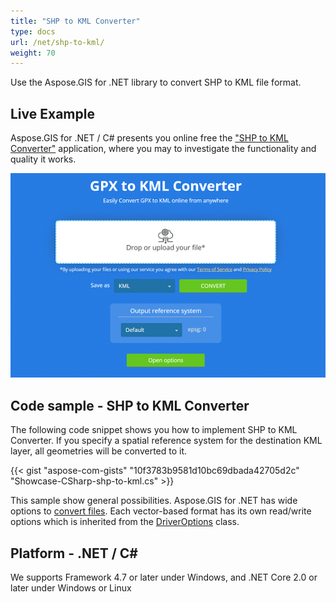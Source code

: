 ```yaml
---
title: "SHP to KML Converter"
type: docs
url: /net/shp-to-kml/
weight: 70
---
```


Use the Aspose.GIS for .NET library to convert SHP to KML file format.

## **Live Example**

Aspose.GIS for .NET / C# presents you online free the ["SHP to KML Converter"](https://products.aspose.app/gis/conversion/shp-to-kml) application, where you may to investigate the functionality and quality it works.

![SHP to KML Converter App](conversion.png)

## **Code sample - SHP to KML Converter**

The following code snippet shows you how to implement SHP to KML Converter. If you specify a spatial reference system for the destination KML layer, all geometries will be converted to it. 

{{< gist "aspose-com-gists" "10f3783b9581d10bc69dbada42705d2c" "Showcase-CSharp-shp-to-kml.cs" >}}

This sample show general possibilities. Aspose.GIS for .NET has wide options to [convert files](https://docs.aspose.com/gis/net/vector-layers/). Each vector-based format has its own read/write options which is inherited from the [DriverOptions](https://reference.aspose.com/gis/net/aspose.gis/driveroptions) class.

## **Platform - .NET / C#**

We supports Framework 4.7 or later under Windows, and .NET Core 2.0 or later under Windows or Linux
